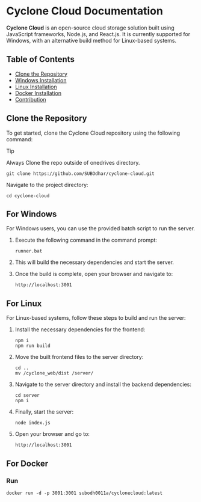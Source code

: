 # Cyclone Cloud Documentation

**Cyclone Cloud** is an open-source cloud storage solution built using JavaScript frameworks, Node.js, and React.js. It is currently supported for Windows, with an alternative build method for Linux-based systems.

## Table of Contents

- [Clone the Repository](#clone-the-repository)
- [Windows Installation](#for-windows)
- [Linux Installation](#for-linux)
- [Docker Installation](#for-docker)
- [Contribution](#contribution)

## Clone the Repository

To get started, clone the Cyclone Cloud repository using the following command:
> [!TIP]
> Always Clone the repo outside of onedrives directory.
```shell
git clone https://github.com/SUBOdhar/cyclone-cloud.git
```

Navigate to the project directory:

```shell
cd cyclone-cloud
```

## For Windows

For Windows users, you can use the provided batch script to run the server.

1. Execute the following command in the command prompt:

   ```shell
   runner.bat
   ```

2. This will build the necessary dependencies and start the server.

3. Once the build is complete, open your browser and navigate to:

   ```
   http://localhost:3001
   ```

## For Linux

For Linux-based systems, follow these steps to build and run the server:

1. Install the necessary dependencies for the frontend:

   ```shell
   npm i
   npm run build
   ```

2. Move the built frontend files to the server directory:

   ```shell
   cd ..
   mv /cyclone_web/dist /server/
   ```

3. Navigate to the server directory and install the backend dependencies:

   ```shell
   cd server
   npm i
   ```

4. Finally, start the server:

   ```shell
   node index.js
   ```

5. Open your browser and go to:

    ```
    http://localhost:3001
    ```
## For Docker 
### Run 
```
docker run -d -p 3001:3001 subodh0011a/cyclonecloud:latest
 ```
